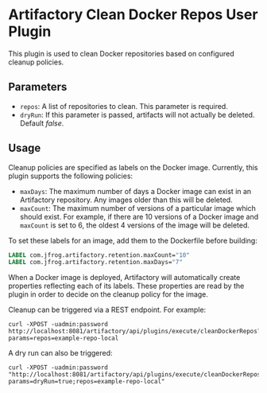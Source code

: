 Artifactory Clean Docker Repos User Plugin
===========================================

This plugin is used to clean Docker repositories based on configured cleanup
policies.

Parameters
----------

- `repos`: A list of repositories to clean. This parameter is required.
- `dryRun`: If this parameter is passed, artifacts will not actually be deleted. Default *false*.


Usage
-----

Cleanup policies are specified as labels on the Docker image. Currently, this
plugin supports the following policies:

- `maxDays`: The maximum number of days a Docker image can exist in an
  Artifactory repository. Any images older than this will be deleted.
- `maxCount`: The maximum number of versions of a particular image which should
  exist. For example, if there are 10 versions of a Docker image and `maxCount`
  is set to 6, the oldest 4 versions of the image will be deleted.

To set these labels for an image, add them to the Dockerfile before building:

``` dockerfile
LABEL com.jfrog.artifactory.retention.maxCount="10"
LABEL com.jfrog.artifactory.retention.maxDays="7"
```

When a Docker image is deployed, Artifactory will automatically create
properties reflecting each of its labels. These properties are read by the
plugin in order to decide on the cleanup policy for the image.

Cleanup can be triggered via a REST endpoint. For example:

``` shell
curl -XPOST -uadmin:password http://localhost:8081/artifactory/api/plugins/execute/cleanDockerRepos?params=repos=example-repo-local
```

A dry run can also be triggered:

``` shell
curl -XPOST -uadmin:password "http://localhost:8081/artifactory/api/plugins/execute/cleanDockerRepos?params=dryRun=true;repos=example-repo-local"
```

